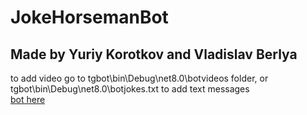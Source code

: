 # JokeHorsemanBot
## Made by Yuriy Korotkov and Vladislav Berlya
to add video go to tgbot\bin\Debug\net8.0\botvideos folder, or tgbot\bin\Debug\net8.0\botjokes.txt to add text messages <br>
[bot here](https://web.telegram.org/a/#6772456414)
